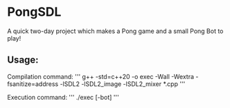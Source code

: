 # PongSDL
A quick two-day project which makes a Pong game and a small Pong Bot to play!

## Usage:
Compilation command:
'''
g++ -std=c++20 -o exec -Wall -Wextra -fsanitize=address -lSDL2 -lSDL2_image -lSDL2_mixer *.cpp 
'''

Execution command:
'''
./exec [-bot]
'''
